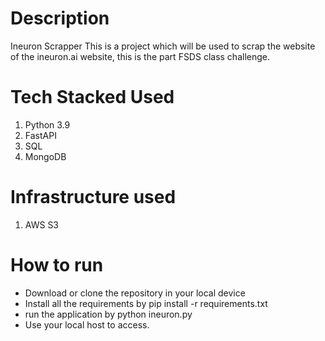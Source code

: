 # Description
Ineuron Scrapper
This is a project which will be used to scrap  the website of the ineuron.ai website, this is the part FSDS class challenge.

# Tech Stacked Used
1. Python 3.9
2. FastAPI
3. SQL
4. MongoDB

# Infrastructure used
1. AWS S3


# How to run
- Download or clone the repository in your local device
- Install all the requirements by pip install -r requirements.txt
- run the application by python ineuron.py
- Use your local host to access.


